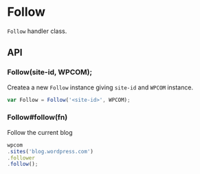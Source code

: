 # Follow

`Follow` handler class.

## API

### Follow(site-id, WPCOM);

Createa a new `Follow` instance giving `site-id` and `WPCOM` instance.

```js
var Follow = Follow('<site-id>', WPCOM);
```

### Follow#follow(fn)

Follow the current blog

```js
wpcom
.sites('blog.wordpress.com')
.follower
.follow();